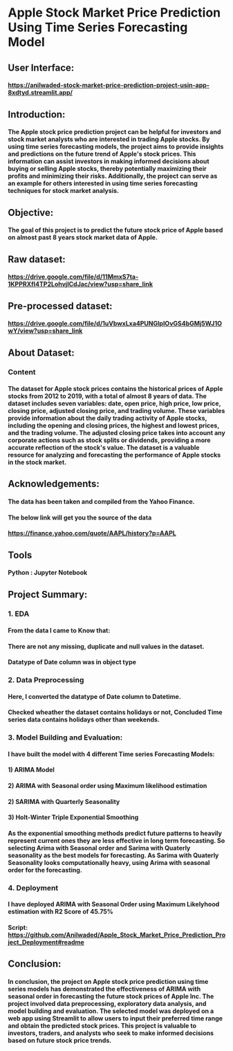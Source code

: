 # Apple Stock Market Price Prediction Using Time Series Forecasting Model
## User Interface:
#### https://anilwaded-stock-market-price-prediction-project-usin-app-8xdtyd.streamlit.app/

## Introduction: 
#### The Apple stock price prediction project can be helpful for investors and stock market analysts who are interested in trading Apple stocks. By using time series forecasting models, the project aims to provide insights and predictions on the future trend of Apple's stock prices. This information can assist investors in making informed decisions about buying or selling Apple stocks, thereby potentially maximizing their profits and minimizing their risks. Additionally, the project can serve as an example for others interested in using time series forecasting techniques for stock market analysis.

## Objective: 
#### The goal of this project is to predict the future stock price of Apple based on almost past 8 years stock market data of Apple.

## Raw dataset: 
#### https://drive.google.com/file/d/11MmxS7ta-1KPPRXfI4TP2LohvjlCdJac/view?usp=share_link

## Pre-processed dataset:
#### https://drive.google.com/file/d/1uVbwxLxa4PUNGlpIOvGS4bGMj5WJ1OwY/view?usp=share_link

## About Dataset:
### Content
#### The dataset for Apple stock prices contains the historical prices of Apple stocks from 2012 to 2019, with a total of almost 8 years of data. The dataset includes seven variables: date, open price, high price, low price, closing price, adjusted closing price, and trading volume. These variables provide information about the daily trading activity of Apple stocks, including the opening and closing prices, the highest and lowest prices, and the trading volume. The adjusted closing price takes into account any corporate actions such as stock splits or dividends, providing a more accurate reflection of the stock's value. The dataset is a valuable resource for analyzing and forecasting the performance of Apple stocks in the stock market.

## Acknowledgements:
#### The data has been taken and compiled from the Yahoo Finance.
#### The below link will get you the source of the data
#### https://finance.yahoo.com/quote/AAPL/history?p=AAPL

## Tools
#### Python : Jupyter Notebook

## Project Summary:
### 1. EDA
####    From the data I came to Know that:
####    There are not any missing, duplicate and null values in the dataset.
####    Datatype of Date column was in object type

### 2. Data Preprocessing
####    Here, I converted the datatype of Date column to Datetime.
####    Checked wheather the dataset contains holidays or not, Concluded Time series data contains holidays other than weekends.

### 3. Model Building and Evaluation: 
####   I have built the model with 4 different Time series Forecasting Models:
####   1) ARIMA Model
####   2) ARIMA with Seasonal order using Maximum likelihood estimation
####   2) SARIMA with Quarterly Seasonality
####   3) Holt-Winter Triple Exponential Smoothing
####   As the exponential smoothing methods predict future patterns to heavily represent current ones they are less effective in long term forecasting. So selecting Arima with Seasonal order and Sarima with Quaterly seasonality as the best models for forecasting. As Sarima with Quaterly Seasonality looks computationally heavy, using Arima with seasonal order for the forecasting.

### 4. Deployment
####   I have deployed ARIMA with Seasonal Order using Maximum Likelyhood estimation with R2 Score of 45.75%

#### Script: https://github.com/Anilwaded/Apple_Stock_Market_Price_Prediction_Project_Deployment#readme

## Conclusion:
#### In conclusion, the project on Apple stock price prediction using time series models has demonstrated the effectiveness of ARIMA with seasonal order in forecasting the future stock prices of Apple Inc. The project involved data preprocessing, exploratory data analysis, and model building and evaluation. The selected model was deployed on a web app using Streamlit to allow users to input their preferred time range and obtain the predicted stock prices. This project is valuable to investors, traders, and analysts who seek to make informed decisions based on future stock price trends.
